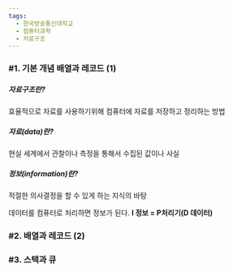 ```yaml
---
tags:
  - 한국방송통신대학교
  - 컴퓨터과학
  - 자료구조
---
```



### #1. 기본 개념 배열과 레코드 (1)

##### 자료구조란?
효율적으로 자료를 사용하기위해 컴퓨터에 자료를 저장하고 정리하는 방법
##### 자료(data)란?
현실 세계에서 관찰이나 측정을 통해서 수집된 값이나 사실

##### 정보(information)란?
적절한 의사결정을 할 수 있게 하는 지식의 바탕

데이터를 컴퓨터로 처리하면 정보가 된다.
**I 정보 = P처리기(D 데이터)**

### #2. 배열과 레코드 (2)

### #3. 스택과 큐